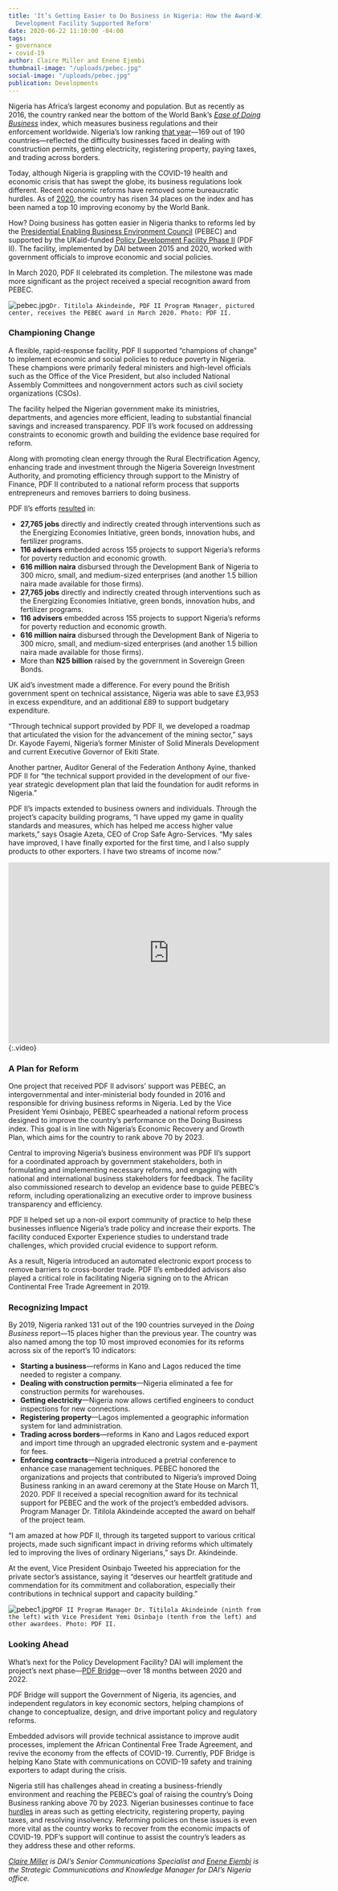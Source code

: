 ```yaml
---
title: 'It’s Getting Easier to Do Business in Nigeria: How the Award-Winning Policy
  Development Facility Supported Reform'
date: 2020-06-22 11:10:00 -04:00
tags:
- governance
- covid-19
author: Claire Miller and Enene Ejembi
thumbnail-image: "/uploads/pebec.jpg"
social-image: "/uploads/pebec.jpg"
publication: Developments
---
```


Nigeria has Africa’s largest economy and population. But as recently as 2016, the country ranked near the bottom of the World Bank’s *[Ease of Doing Business](https://www.doingbusiness.org/en/doingbusiness)* index, which measures business regulations and their enforcement worldwide. Nigeria’s low ranking [that year](https://www.doingbusiness.org/content/dam/doingBusiness/media/Annual-Reports/English/DB16-Full-Report.pdf)—169 out of 190 countries—reflected the difficulty businesses faced in dealing with construction permits, getting electricity, registering property, paying taxes, and trading across borders.



Today, although Nigeria is grappling with the COVID-19 health and economic crisis that has swept the globe, its business regulations look different. Recent economic reforms have removed some bureaucratic hurdles. As of [2020](https://www.doingbusiness.org/content/dam/doingBusiness/country/n/nigeria/NGA.pdf), the country has risen 34 places on the index and has been named a top 10 improving economy by the World Bank. 

How? Doing business has gotten easier in Nigeria thanks to reforms led by the [Presidential Enabling Business Environment Council](https://easeofdoingbusinessnigeria.com/) (PEBEC) and supported by the UKaid-funded [Policy Development Facility Phase II](https://www.dai.com/our-work/projects/nigeria-dfid-policy-development-facility-pdf2-0) (PDF II). The facility, implemented by DAI between 2015 and 2020, worked with government officials to improve economic and social policies. 

In March 2020, PDF II celebrated its completion. The milestone was made more significant as the project received a special recognition award from PEBEC.  

![pebec.jpg](/uploads/pebec.jpg)`Dr. Titilola Akindeinde, PDF II Program Manager, pictured center, receives the PEBEC award in March 2020. Photo: PDF II.`

### Championing Change

A flexible, rapid-response facility, PDF II supported “champions of change” to implement economic and social policies to reduce poverty in Nigeria. These champions were primarily federal ministers and high-level officials such as the Office of the Vice President, but also included National Assembly Committees and nongovernment actors such as civil society organizations (CSOs). 

The facility helped the Nigerian government make its ministries, departments, and agencies more efficient, leading to substantial financial savings and increased transparency. PDF II’s work focused on addressing constraints to economic growth and building the evidence base required for reform.

Along with promoting clean energy through the Rural Electrification Agency, enhancing trade and investment through the Nigeria Sovereign Investment Authority, and promoting efficiency through support to the Ministry of Finance, PDF II contributed to a national reform process that supports entrepreneurs and removes barriers to doing business. 

PDF II’s efforts [resulted](https://www.pdfnigeria.org/rc/wp-content/uploads/2020/03/P3387_PDFII_results_reducing_poverty_WEB.pdf) in: 
* **27,765 jobs** directly and indirectly created through interventions such as the Energizing Economies Initiative, green bonds, innovation hubs, and fertilizer programs. 
* **116 advisers** embedded across 155 projects to support Nigeria’s reforms for poverty reduction and economic growth.
* **616 million naira** disbursed through the Development Bank of Nigeria to 300 micro, small, and medium-sized enterprises (and another 1.5 billion naira made available for those firms).
* **27,765 jobs** directly and indirectly created through interventions such as the Energizing Economies Initiative, green bonds, innovation hubs, and fertilizer programs. 
* **116 advisers** embedded across 155 projects to support Nigeria’s reforms for poverty reduction and economic growth.
* **616 million naira** disbursed through the Development Bank of Nigeria to 300 micro, small, and medium-sized enterprises (and another 1.5 billion naira made available for those firms).
* More than **N25 billion** raised by the government in Sovereign Green Bonds.

UK aid’s investment made a difference. For every pound the British government spent on technical assistance, Nigeria was able to save £3,953 in excess expenditure, and an additional £89 to support budgetary expenditure.

“Through technical support provided by PDF II, we developed a roadmap that articulated the vision for the advancement of the mining sector,” says Dr. Kayode Fayemi, Nigeria’s former Minister of Solid Minerals Development and current Executive Governor of Ekiti State.

Another partner, Auditor General of the Federation Anthony Ayine, thanked PDF II for “the technical support provided in the development of our five-year strategic development plan that laid the foundation for audit reforms in Nigeria.”

PDF II’s impacts extended to business owners and individuals. Through the project’s capacity building programs, “I have upped my game in quality standards and measures, which has helped me access higher value markets,” says Osagie Azeta, CEO of Crop Safe Agro-Services. “My sales have improved, I have finally exported for the first time, and I also supply products to other exporters. I have two streams of income now.”

<iframe src="https://player.vimeo.com/video/405449610" width="640" height="360" frameborder="0" allow="autoplay; fullscreen" allowfullscreen></iframe>{:.video}

### A Plan for Reform 

One project that received PDF II advisors’ support was PEBEC, an intergovernmental and inter-ministerial body founded in 2016 and responsible for driving business reforms in Nigeria. Led by the Vice President Yemi Osinbajo, PEBEC spearheaded a national reform process designed to improve the country’s performance on the Doing Business index. This goal is in line with Nigeria’s Economic Recovery and Growth Plan, which aims for the country to rank above 70 by 2023. 

Central to improving Nigeria’s business environment was PDF II’s support for a coordinated approach by government stakeholders, both in formulating and implementing necessary reforms, and engaging with national and international business stakeholders for feedback. The facility also commissioned research to develop an evidence base to guide PEBEC’s reform, including operationalizing an executive order to improve business transparency and efficiency. 

PDF II helped set up a non-oil export community of practice to help these businesses influence Nigeria’s trade policy and increase their exports. The facility conduced Exporter Experience studies to understand trade challenges, which provided crucial evidence to support reform. 

As a result, Nigeria introduced an automated electronic export process to remove barriers to cross-border trade. PDF II’s embedded advisors also played a critical role in facilitating Nigeria signing on to the African Continental Free Trade Agreement in 2019. 

### Recognizing Impact

By 2019, Nigeria ranked 131 out of the 190 countries surveyed in the *Doing Business* report—15 places higher than the previous year. The country was also named among the top 10 most improved economies for its reforms across six of the report’s 10 indicators:
* **Starting a business**—reforms in Kano and Lagos reduced the time needed to register a company.
* **Dealing with construction permits**—Nigeria eliminated a fee for construction permits for warehouses. 
* **Getting electricity**—Nigeria now allows certified engineers to conduct inspections for new connections. 
* **Registering property**—Lagos implemented a geographic information system for land administration. 
* **Trading across borders**—reforms in Kano and Lagos reduced export and import time through an upgraded electronic system and e-payment for fees. 
* **Enforcing contracts**—Nigeria introduced a pretrial conference to enhance case management techniques.
PEBEC honored the organizations and projects that contributed to Nigeria’s improved Doing Business ranking in an award ceremony at the State House on March 11, 2020. PDF II received a special recognition award for its technical support for PEBEC and the work of the project’s embedded advisors. Program Manager Dr. Titilola Akindeinde accepted the award on behalf of the project team.

“I am amazed at how PDF II, through its targeted support to various critical projects, made such significant impact in driving reforms which ultimately led to improving the lives of ordinary Nigerians,” says Dr. Akindeinde. 

At the event, Vice President Osinbajo Tweeted his appreciation for the private sector’s assistance, saying it “deserves our heartfelt gratitude and commendation for its commitment and collaboration, especially their contributions in technical support and capacity building.”

![pebec1.jpg](/uploads/pebec1.jpg)`PDF II Program Manager Dr. Titilola Akindeinde (ninth from the left) with Vice President Yemi Osinbajo (tenth from the left) and other awardees. Photo: PDF II.`

### Looking Ahead

What’s next for the Policy Development Facility? DAI will implement the project’s next phase—[PDF Bridge](https://www.dai.com/our-work/projects/nigeria-pdf-bridge-programme)—over 18 months between 2020 and 2022. 

PDF Bridge will support the Government of Nigeria, its agencies, and independent regulators in key economic sectors, helping champions of change to conceptualize, design, and drive important policy and regulatory reforms. 

Embedded advisors will provide technical assistance to improve audit processes, implement the African Continental Free Trade Agreement, and revive the economy from the effects of COVID-19. Currently, PDF Bridge is helping Kano State with communications on COVID-19 safety and training exporters to adapt during the crisis.

Nigeria still has challenges ahead in creating a business-friendly environment and reaching the PEBEC’s goal of raising the country’s Doing Business ranking above 70 by 2023. Nigerian businesses continue to face [hurdles](https://www.doingbusiness.org/content/dam/doingBusiness/country/n/nigeria/NGA.pdf) in areas such as getting electricity, registering property, paying taxes, and resolving insolvency. Reforming policies on these issues is even more vital as the country works to recover from the economic impacts of COVID-19. PDF’s support will continue to assist the country’s leaders as they  address these and other reforms. 

*[Claire Miller](https://www.linkedin.com/in/claireelsemiller/) is DAI’s Senior Communications Specialist and [Enene Ejembi](https://www.linkedin.com/in/enene-ejembi-m-litt-ckm-5b452071/) is the Strategic Communications and Knowledge Manager for DAI’s Nigeria office.*